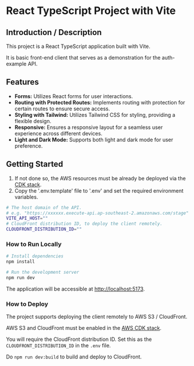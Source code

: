 # React TypeScript Project with Vite

## Introduction / Description

This project is a React TypeScript application built with Vite.

It is basic front-end client that serves as a demonstration for the auth-example API.

## Features

- **Forms:** Utilizes React forms for user interactions.
- **Routing with Protected Routes:** Implements routing with protection for certain routes to ensure secure access.
- **Styling with Tailwind:** Utilizes Tailwind CSS for styling, providing a flexible design.
- **Responsive:** Ensures a responsive layout for a seamless user experience across different devices.
- **Light and Dark Mode:** Supports both light and dark mode for user preference.

## Getting Started

1. If not done so, the AWS resources must be already be deployed via the [CDK stack](../aws/cdk).
2. Copy the '.env.template' file to '.env' and set the required environment variables.

```bash
# The host domain of the API.
# e.g. "https://xxxxxx.execute-api.ap-southeast-2.amazonaws.com/stage" or "https://xxxxxx.lambda-url.ap-southeast-2.on.aws"
VITE_API_HOST=""
# CloudFront distribution ID, to deploy the client remotely.
CLOUDFRONT_DISTRIBUTION_ID=""
```

### How to Run Locally

```bash
# Install dependencies
npm install

# Run the development server
npm run dev
```

The application will be accessible at [http://localhost:5173](http://localhost:5173).

### How to Deploy

The project supports deploying the client remotely to AWS S3 / CloudFront.

AWS S3 and CloudFront must be enabled in the [AWS CDK stack](../aws/cdk).

You will require the CloudFront distribution ID. Set this as the `CLOUDFRONT_DISTRIBUTION_ID` in the `.env` file.

Do `npm run dev:build` to build and deploy to CloudFront.